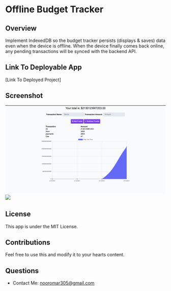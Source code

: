 # Offline Budget Tracker

## Overview
Implement IndexedDB so the budget tracker persists (displays & saves) data even when the device is offline. When the device finally comes back online, any pending transactions will be synced with the backend API.


## Link To Deployable App
[Link To Deployed Project]

## Screenshot
![](/Assets/images/pic.png)
![](https://img.shields.io/badge/license-MIT-Green)

## License
This app is under the MIT License.

## Contributions
Feel free to use this and modify it to your hearts content.

## Questions
* Contact Me: nooromar305@gmail.com
